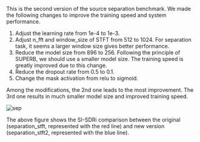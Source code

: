 This is the second version of the source separation benchmark. We made the following changes to improve the training speed and system performance.

1. Adjust the learning rate from 1e-4 to 1e-3.
2. Adjust n_fft and window_size of STFT from 512 to 1024. For separation task, it seems a larger window size gives better performance.
3. Reduce the model size from 896 to 256. Following the principle of SUPERB, we should use a smaller model size. The training speed is greatly improved due to this change.
4. Reduce the dropout rate from 0.5 to 0.1.
5. Change the mask activation from relu to sigmoid.

Among the modifications, the 2nd one leads to the most improvement. The 3rd one results in much smaller model size and improved training speed.

![sep](https://user-images.githubusercontent.com/35029997/187686425-7e5e3a01-51d7-430d-95ff-e779fc2b8aaf.png)

The above figure shows the SI-SDRi comparison between the original (separation_stft, represented with the red line) and new version (separation_stft2, represented with the blue line).
